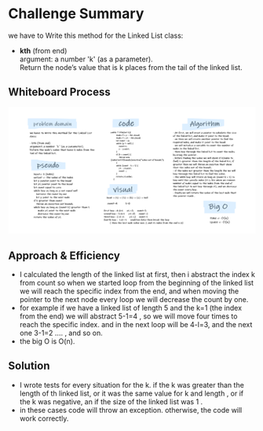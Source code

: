 # Challenge Summary

 we have to Write this method for the Linked List class:

-  **kth** (from end)  
  argument: a number 'k' (as a parameter).  
  Return the node’s value that is k places from the tail of the linked list.  



## Whiteboard Process

![linked-list-kth](linked-list-kth1.png)

## Approach & Efficiency

- I calculated the length of the linked list at first, then i abstract the index k from count so when we started loop from the beginning of the linked list we will reach the specific index from the end, and when moving the pointer to the next node every loop we will decrease the count by one.
- for example if we have a linked list of length 5 and the k=1 (the index from the end) we will abstract 5-1=4 , so we will move four times to reach the specific index. and in the next loop will be 4-l=3, and the next one 3-1=2 .... , and so on.
- the big O is O(n).

## Solution

- I wrote tests for every situation for the k. if the k was greater than the length of th linked list, or it was the same value for k and length , or if the k was negative, an if the size of the linked list was 1 .
- in these cases code will throw an exception. otherwise, the code will work correctly.
